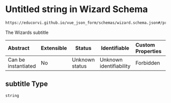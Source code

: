 # Untitled string in Wizard Schema

```txt
https://educorvi.github.io/vue_json_form/schemas/wizard.schema.json#/properties/subtitle
```

The Wizards subtitle


| Abstract            | Extensible | Status         | Identifiable            | Custom Properties | Additional Properties | Access Restrictions | Defined In                                                                   |
| :------------------ | ---------- | -------------- | ----------------------- | :---------------- | --------------------- | ------------------- | ---------------------------------------------------------------------------- |
| Can be instantiated | No         | Unknown status | Unknown identifiability | Forbidden         | Allowed               | none                | [wizard.schema.json\*](../schemas/wizard.schema.json "open original schema") |

## subtitle Type

`string`
